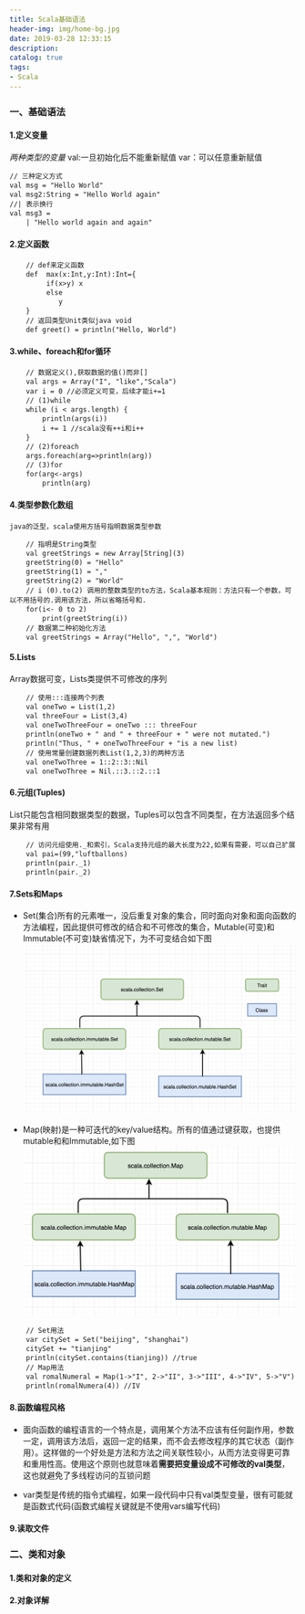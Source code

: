 ```yaml
---
title: Scala基础语法
header-img: img/home-bg.jpg
date: 2019-03-28 12:33:15
description:
catalog: true
tags:
- Scala
---
```


### 一、基础语法
#### 1.定义变量
*两种类型的变量*
val:一旦初始化后不能重新赋值
var：可以任意重新赋值
```
// 三种定义方式
val msg = "Hello World"
val msg2:String = "Hello World again"
//| 表示换行
val msg3 = 
    | "Hello world again and again"
```

#### 2.定义函数

```
    // def来定义函数
    def  max(x:Int,y:Int):Int={
         if(x>y) x
         else
            y
    }
    // 返回类型Unit类似java void
    def greet() = println("Hello, World")
```

#### 3.while、foreach和for循环
```
    // 数据定义(),获取数据的值()而非[]
    val args = Array("I", "like","Scala")
    var i = 0 //必须定义可变，后续才能i+=1
    // (1)while
    while (i < args.length) {
        println(args(i))
        i += 1 //scala没有++i和i++
    }
    // (2)foreach
    args.foreach(arg=>println(arg))
    // (3)for
    for(arg<-args)
        println(arg)
```
#### 4.类型参数化数组
    java的泛型，scala使用方括号指明数据类型参数
```
    // 指明是String类型
    val greetStrings = new Array[String](3)
    greetString(0) = "Hello"
    greetString(1) = ","
    greetString(2) = "World"
    // i (0).to(2) 调用的整数类型的to方法，Scala基本规则：方法只有一个参数，可以不用括号的.调用该方法，所以省略括号和.
    for(i<- 0 to 2)
        print(greetString(i))
    // 数据第二种初始化方法
    val greetStrings = Array("Hello", ",", "World")
```

#### 5.Lists
Array数据可变，Lists类提供不可修改的序列
```
    // 使用:::连接两个列表
    val oneTwo = List(1,2)
    val threeFour = List(3,4)
    val oneTwoThreeFour = oneTwo ::: threeFour
    println(oneTwo + " and " + threeFour + " were not mutated.")
    println("Thus, " + oneTwoThreeFour + "is a new list)
    // 使用常量创建数据列表List(1,2,3)的两种方法
    val oneTwoThree = 1::2::3::Nil
    val oneTwoThree = Nil.::3.::2.::1
```

#### 6.元组(Tuples)
List只能包含相同数据类型的数据，Tuples可以包含不同类型，在方法返回多个结果非常有用
```
    // 访问元组使用._和索引，Scala支持元组的最大长度为22,如果有需要，可以自己扩展
    val pai=(99,"luftballons)
    println(pair._1)
    println(pair._2)
```

#### 7.Sets和Maps
- Set(集合)所有的元素唯一，没后重复对象的集合，同时面向对象和面向函数的方法编程，因此提供可修改的结合和不可修改的集合，Mutable(可变)和Immutable(不可变)缺省情况下，为不可变结合如下图
![set](Scala基础语法/set.png)

- Map(映射)是一种可迭代的key/value结构。所有的值通过键获取，也提供mutable和和Immutable,如下图
![set](Scala基础语法/map.png)

```
    // Set用法
    var citySet = Set("beijing", "shanghai")
    citySet += "tianjing"
    println(citySet.contains(tianjing)) //true
    // Map用法
    val romalNumeral = Map(1->"I", 2->"II", 3->"III", 4->"IV", 5->"V")
    println(romalNumera(4)) //IV
```

#### 8.函数编程风格
- 面向函数的编程语言的一个特点是，调用某个方法不应该有任何副作用，参数一定，调用该方法后，返回一定的结果，而不会去修改程序的其它状态（副作用）。这样做的一个好处是方法和方法之间关联性较小，从而方法变得更可靠和重用性高。使用这个原则也就意味着**需要把变量设成不可修改的val类型**，这也就避免了多线程访问的互锁问题

- var类型是传统的指令式编程，如果一段代码中只有val类型变量，很有可能就是函数式代码(函数式编程关键就是不使用vars编写代码)

#### 9.读取文件

### 二、类和对象
#### 1.类和对象的定义

#### 2.对象详解
